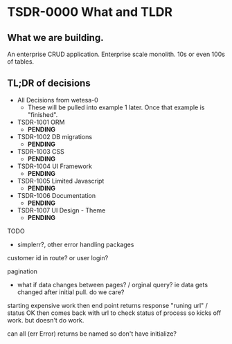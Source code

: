 # TSDR-0000 What and TLDR

## What we are building.

An enterprise CRUD application. Enterprise scale monolith. 10s or even 100s of tables.

## TL;DR of decisions

- All Decisions from wetesa-0
  - These will be pulled into example 1 later. Once that example is "finished".
- TSDR-1001 ORM
  - **PENDING**
- TSDR-1002 DB migrations
  - **PENDING**
- TSDR-1003 CSS
  - **PENDING**  
- TSDR-1004 UI Framework
  - **PENDING**  
- TSDR-1005 Limited Javascript
  - **PENDING**  
- TSDR-1006 Documentation
  - **PENDING**  
- TSDR-1007 UI Design - Theme
  - **PENDING**  


TODO
 - simplerr?, other error handling packages

customer id in route? or user login?

pagination
  - what if data changes between pages? / orginal query? ie data gets changed after initial pull. do we care?

starting expensive work
  then end point returns response "runing url" / status OK
  then comes back with url to check status of process
  so kicks off work. but doesn't do work.

can all (err Error) returns be named so don't have initialize?

